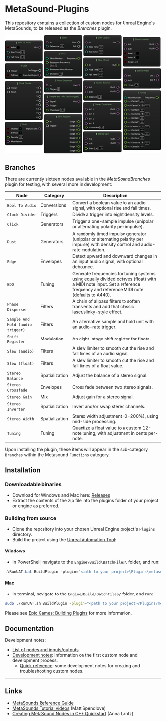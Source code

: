 # MetaSound-Plugins 
This repository contains a collection of custom nodes for Unreal Engine's MetaSounds, to be released as the *Branches* plugin.

![Screenshot of a selection of custom nodes in Metasound, as listed in the table below.](./docs/svg/_nodes.svg)

## Branches
There are currently sixteen nodes available in the *MetaSoundBranches* plugin for testing, with several more in development:

| Node                                | Category              | Description                                                                                                         |
|-------------------------------------|-----------------------|---------------------------------------------------------------------------------------------------------------------|
| `Bool To Audio`                     | Conversions           | Convert a boolean value to an audio signal, with optional rise and fall times.                                      |
| `Clock Divider`                     | Triggers              | Divide a trigger into eight density levels.                                                                         |
| `Click`                             | Generators            | Trigger a one-sample impulse (unipolar or alternating polarity per impulse).                                        |
| `Dust`                              | Generators            | A randomly timed impulse generator (unipolar or alternating polarity per impulse) with density control and audio-rate modulation. |
| `Edge`                              | Envelopes            | Detect upward and downward changes in an input audio signal, with optional debounce. |
| `EDO`                               | Tuning                | Generate frequencies for tuning systems using equally divided octaves (float) with a MIDI note input. Set a reference frequency and reference MIDI note (defaults to A440). |
| `Phase Disperser`                   | Filters               | A chain of allpass filters to soften transients and add that classic laser/slinky-style effect.                      |
| `Sample And Hold (audio trigger)`   | Filters               | An alternative sample and hold unit with an audio-rate trigger.                                                     |
| `Shift Register`                    | Modulation            | An eight-stage shift register for floats.                                                                           |
| `Slew (audio)`                      | Filters               | A slew limiter to smooth out the rise and fall times of an audio signal.                                             |
| `Slew (float)`                      | Filters               | A slew limiter to smooth out the rise and fall times of a float value.                                             |
| `Stereo Balance`                  | Spatialization             | Adjust the balance of a stereo signal.                                                                                    |
| `Stereo Crossfade`                  | Envelopes             | Cross fade between two stereo signals.                                                                                    |
| `Stereo Gain`                  | Mix             | Adjust gain for a stereo signal.                                                                                    |
| `Stereo Inverter`                   | Spatialization        | Invert and/or swap stereo channels.                                                                                 |
| `Stereo Width`                             | Spatialization        | Stereo width adjustment (0-200%), using mid-side processing.                                                        |
| `Tuning`                            | Tuning                | Quantize a float value to a custom 12-note tuning, with adjustment in cents per-note.                               |

Upon installing the plugin, these items will appear in the sub-category `Branches` within the Metasound `Functions` category.

## Installation

### Downloadable binaries
- Download for Windows and Mac here: [Releases](https://github.com/matthewscharles/metasound-plugins/releases/)
- Extract the contents of the zip file into the plugins folder of your project or engine as preferred.

### Building from source
- Clone the repository into your chosen Unreal Engine project's `Plugins` directory.
- Build the project using the [Unreal Automation Tool](https://dev.epicgames.com/documentation/en-us/unreal-engine/unreal-automation-tool-for-unreal-engine):

#### Windows
- In PowerShell, navigate to the `Engine\Build\BatchFiles\` folder, and run: 
```PowerShell
.\RunUAT.bat BuildPlugin -plugin="<path to your project>\Plugins\metasound-plugins\MetasoundBranches.uplugin" -package="<path to your project>\Plugins\metasound-plugins\MetasoundBranches.uplugin"
```
#### Mac
- In terminal, navigate to the `Engine/Build/BatchFiles/` folder, and run: 
```Bash
sudo ./RunUAT.sh BuildPlugin -plugin="<path to your project>/Plugins/metasound-plugins/MetasoundBranches.uplugin" -package="<path to your project>/Plugins/metasound-plugins/MetasoundBranches.uplugin"
```

Please see [Epic Games: Building Plugins](https://dev.epicgames.com/community/learning/tutorials/qz93/unreal-engine-building-plugins) for more information.

## Documentation
Development notes:
- [List of nodes and inputs/outputs](./docs/nodes.md)
- [Development notes](./docs/development_notes.md): information on the first custom node and development process.
    - [Quick reference](./docs/quick_reference.md): some development notes for creating and troubleshooting custom nodes. 

---

## Links
- [MetaSounds Reference Guide](https://dev.epicgames.com/documentation/en-us/unreal-engine/metasounds-reference-guide-in-unreal-engine)
- [MetaSounds Tutorial videos](https://dev.epicgames.com/community/learning/recommended-community-tutorial/Kw7l/unreal-engine-metasounds) (Matt Spendlove)
- [Creating MetaSound Nodes in C++ Quickstart](https://dev.epicgames.com/community/learning/tutorials/ry7p/unreal-engine-creating-metasound-nodes-in-c-quickstart) (Anna Lantz)